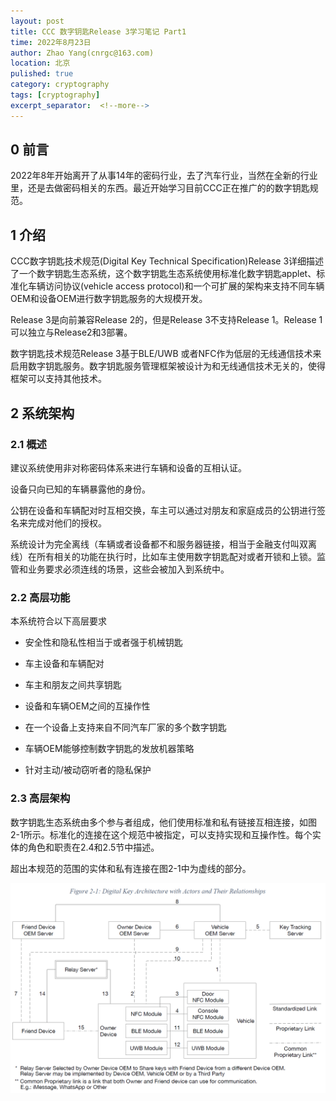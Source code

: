 ```yaml
---
layout: post
title: CCC 数字钥匙Release 3学习笔记 Part1
time: 2022年8月23日
author: Zhao Yang(cnrgc@163.com)
location: 北京
pulished: true
category: cryptography
tags: [cryptography]
excerpt_separator:  <!--more-->
---
```


## 0 前言

2022年8年开始离开了从事14年的密码行业，去了汽车行业，当然在全新的行业里，还是去做密码相关的东西。最近开始学习目前CCC正在推广的的数字钥匙规范。

## 1 介绍

CCC数字钥匙技术规范(Digital Key Technical Specification)Release 3详细描述了一个数字钥匙生态系统，这个数字钥匙生态系统使用标准化数字钥匙applet、标准化车辆访问协议(vehicle access protocol)和一个可扩展的架构来支持不同车辆OEM和设备OEM进行数字钥匙服务的大规模开发。

Release 3是向前兼容Release 2的，但是Release 3不支持Release 1。Release 1可以独立与Release2和3部署。

数字钥匙技术规范Release 3基于BLE/UWB 或者NFC作为低层的无线通信技术来启用数字钥匙服务。数字钥匙服务管理框架被设计为和无线通信技术无关的，使得框架可以支持其他技术。

## 2 系统架构

### 2.1 概述

建议系统使用非对称密码体系来进行车辆和设备的互相认证。

设备只向已知的车辆暴露他的身份。

公钥在设备和车辆配对时互相交换，车主可以通过对朋友和家庭成员的公钥进行签名来完成对他们的授权。

系统设计为完全离线（车辆或者设备都不和服务器链接，相当于金融支付叫双离线）在所有相关的功能在执行时，比如车主使用数字钥匙配对或者开锁和上锁。监管和业务要求必须连线的场景，这些会被加入到系统中。

### 2.2 高层功能

本系统符合以下高层要求

- 安全性和隐私性相当于或者强于机械钥匙

- 车主设备和车辆配对

- 车主和朋友之间共享钥匙

- 设备和车辆OEM之间的互操作性

- 在一个设备上支持来自不同汽车厂家的多个数字钥匙

- 车辆OEM能够控制数字钥匙的发放机器策略

- 针对主动/被动窃听者的隐私保护

### 2.3 高层架构

数字钥匙生态系统由多个参与者组成，他们使用标准和私有链接互相连接，如图2-1所示。标准化的连接在这个规范中被指定，可以支持实现和互操作性。每个实体的角色和职责在2.4和2.5节中描述。

超出本规范的范围的实体和私有连接在图2-1中为虚线的部分。

![img](/assets/blog_image/2022/20220823001-figure-2-1.png)
